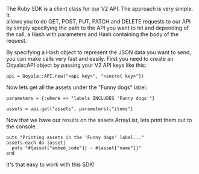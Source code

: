 The Ruby SDK is a client class for our V2 API. The approach is very simple. It  
allows you to do GET, POST, PUT, PATCH and DELETE requests to our API by simply 
specifying the path to the API you want to hit and depending of the call, a Hash 
with parameters and Hash containing the body of the request.

By specifying a Hash object to represent the JSON data you want to send, you can 
make calls very fast and easily. First you need to create an Ooyala::API object 
by passing your V2 API keys like this:

    api = Ooyala::API.new("<api key>", "<secret key>"})
  
Now lets get all the assets under the "Funny dogs" label:

    parameters = {:where => "labels INCLUDES 'Funny dogs'"}
  
    assets = api.get("assets", parameters)["items"]
  
Now that we have our results on the assets ArrayList, lets print them out to the console.

    puts "Printing assets in the 'Funny dogs' label..."
    assets.each do |asset|
      puts "#{asset["embed_code"]} - #{asset["name"]}"
    end

It's that easy to work with this SDK!
